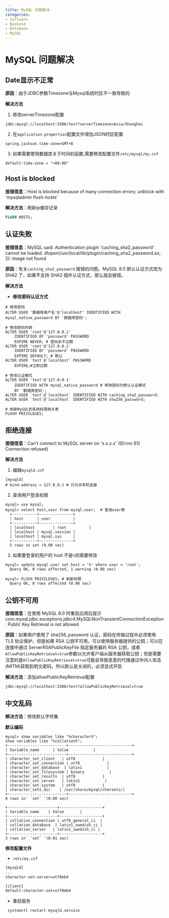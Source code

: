 ```yaml
---
title: MySQL 问题解决
categories:
- Software
- Backend
- Database
- MySQL
---
```

# MySQL 问题解决

## Date显示不正常

**原因**：由于JDBC参数Timezone与Mysql系统时区不一致导致的

**解决方法**

1. 修改serverTimezone配置

```
jdbc:mysql://localhost:3306/test?serverTimezone=Asia/Shanghai
```

2. 在`application.properties`配置文件增加JSON时区配置

```properties
spring.jackson.time-zone=GMT+8
```

3. 如果需要使用数据库关于时间的函数,需要修改配置文件`/etc/mysql/my.cnf`

```properties
default-time-zone = "+08:00"
```

## Host is blocked

**报错信息**：Host is blocked because of many connection errors; unblock with 'mysqladmin flush-hosts'

**解决方法**：刷新ip缓存记录

```sql
FLUSH HOSTS;
```

## 认证失败

**报错信息**：MySQL said: Authentication plugin 'caching_sha2_password' cannot be loaded: dlopen(/usr/local/lib/plugin/caching_sha2_password.so, 2): image not found

**原因**：有关`caching_sha2_password` 报错的问题。MySQL 8.0 默认认证方式改为 SHA2 了，如果不支持 SHA2 插件认证方式，那么就会报错。

**解决方法**

- **修改密码认证方式**

```mysql
# 修改密码
ALTER USER '数据库用户名'@'localhost' IDENTIFIED WITH mysql_native_password BY '数据库密码';

# 修改密码时效
ALTER USER 'root'@'127.0.0.1'
    IDENTIFIED BY 'passowrd' PASSWORD
    EXPIRE NEVER; # 密码永不过期
ALTER USER 'root'@'127.0.0.1'
    IDENTIFIED BY 'passowrd' PASSWORD
    EXPIRE DEFAULT; # 默认
ALTER USER `test`@`localhost` PASSWORD 
	EXPIRE;#立即过期

# 修改认证模式
ALTER USER 'test'@'127.0.0.1'
    IDENTIFIED WITH mysql_native_password # 修改密码为默认认证模式
    BY '数据库密码';
ALTER USER `test`@`localhost` IDENTIFIED WITH caching_sha2_password;
ALTER USER `test`@`localhost` IDENTIFIED WITH sha256_password;

# 刷新MySQL的系统权限相关表
FLUSH PRIVILEGES;
```

## 拒绝连接

**报错信息**：Can't connect to MySQL server on 'x.x.x.x' ([Errno 61] Connection refused)

**解决方法**

1. 编辑`mysqld.cnf`

```mysql
[mysqld]
# bind-address = 127.0.0.1 # 只允许本机连接
```

2. 查询用户登录权限

```mysql
mysql> use mysql;
mysql> select host,user from mysql.user;  # 查询user表
  +-----------+---------------+
  | host      | user          |
  +-----------+---------------+
  | localhost        | root          |
  | localhost | mysql.session |
  | localhost | mysql.sys     |
  +-----------+---------------+
  5 rows in set (0.00 sec)
```

3. 如果要登录的用户的 host 不是`%`则需要修改

```mysql
mysql> update mysql.user set host = '%' where user = 'root';
  Query OK, 0 rows affected, 1 warning (0.00 sec)

mysql> FLUSH PRIVILEGES; # 刷新权限
  Query OK, 0 rows affected (0.00 sec)
```

## 公钥不可用

**报错信息**：在使用 MySQL 8.0 时重启应用后提示 com.mysql.jdbc.exceptions.jdbc4.MySQLNonTransientConnectionException: Public Key Retrieval is not allowed

**原因**：如果用户使用了 sha256_password 认证，密码在传输过程中必须使用 TLS 协议保护，但是如果 RSA 公钥不可用，可以使用服务器提供的公钥；可以在连接中通过 ServerRSAPublicKeyFile 指定服务器的 RSA 公钥，或者`AllowPublicKeyRetrieval=true`参数以允许客户端从服务器获取公钥；但是需要注意的是`AllowPublicKeyRetrieval=true`可能会导致恶意的代理通过中间人攻击(MITM)获取到明文密码，所以默认是关闭的，必须显式开启

**解决方法**：添加allowPublicKeyRetrieval配置

```
jdbc:mysql://localhost:3306/test?allowPublicKeyRetrieval=true
```

## 中文乱码

**解决方法**：修改默认字符集

**默认编码**

```mysql
mysql> show variables like "%character%";
show variables like "%collation%";
+--------------------------+----------------------------+
| Variable_name      | Value           |
+--------------------------+----------------------------+
| character_set_client   | utf8            |
| character_set_connection | utf8            |
| character_set_database  | latin1           |
| character_set_filesystem | binary           |
| character_set_results  | utf8            |
| character_set_server   | latin1           |
| character_set_system   | utf8            |
| character_sets_dir    | /usr/share/mysql/charsets/|
+--------------------------+----------------------------+
8 rows in` `set` `(0.00 sec)

+----------------------+-------------------+
| Variable_name    | Value       |
+----------------------+-------------------+
| collation_connection | utf8_general_ci  |
| collation_database  | latin1_swedish_ci |
| collation_server   | latin1_swedish_ci |
+----------------------+-------------------+
3 rows in` `set` `(0.01 sec)
```

**修改配置文件**

- `/etc/my.cnf`

```bash
[mysqld]
...
character-set-server=utf8mb4

[client]
default-character-set=utf8mb4
```

- 重启服务

```bash
 systemctl restart mysqld.service
```

